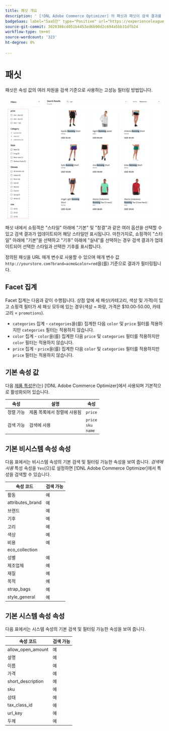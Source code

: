 ```yaml
---
title: 패싯 개요
description: ' [!DNL Adobe Commerce Optimizer] 의 패싯과 패싯이 검색 결과를 개선하는 방법에 대해 알아봅니다.'
badgeSaas: label="SaaS만" type="Positive" url="https://experienceleague.adobe.com/en/docs/commerce/user-guides/product-solutions" tooltip="Adobe Commerce as a Cloud Service 및 Adobe Commerce Optimizer 프로젝트에만 적용됩니다(Adobe 관리 SaaS 인프라)."
source-git-commit: 3020386cd051b4453ed6b90d2c694a5bb31dfb24
workflow-type: tm+mt
source-wordcount: '323'
ht-degree: 0%

---
```


# 패싯

패싯은 속성 값의 여러 차원을 검색 기준으로 사용하는 고성능 필터링 방법입니다.

![필터링된 검색 결과](../../assets/storefront-search-results-run.png)

패싯 내에서 쇼핑객은 &quot;스타일&quot; 아래에 &quot;기본&quot; 및 &quot;청결&quot;과 같은 여러 옵션을 선택할 수 있고 검색 결과가 업데이트되어 해당 스타일만 표시됩니다. 마찬가지로, 쇼핑객이 &quot;스타일&quot; 아래에 &quot;기본&quot;을 선택하고 &quot;기후&quot; 아래에 &quot;실내&quot;를 선택하는 경우 검색 결과가 업데이트되어 선택한 스타일과 선택한 기후를 표시합니다.

정의된 패싯을 URL 매개 변수로 사용할 수 있으며 매개 변수 값 `http://yourstore.com?brand=acme&color=red`을(를) 기준으로 결과가 필터링됩니다.

## Facet 집계

Facet 집계는 다음과 같이 수행됩니다. 상점 앞에 세 패싯(카테고리, 색상 및 가격)이 있고 쇼핑객 필터가 세 패싯 모두에 있는 경우(색상 = 파랑, 가격은 $10.00-50.00, 카테고리 = `promotions`).

- `categories` 집계 - `categories`을(를) 집계한 다음 `color` 및 `price` 필터를 적용하지만 `categories` 필터는 적용하지 않습니다.
- `color` 집계 - `color`을(를) 집계한 다음 `price` 및 `categories` 필터를 적용하지만 `color` 필터는 적용하지 않습니다.
- `price` 집계 - `price`을(를) 집계한 다음 `color` 및 `categories` 필터를 적용하지만 `price` 필터는 적용하지 않습니다.

## 기본 속성 값

다음 [제품 특성](https://developer-stage.adobe.com/commerce/services/composable-catalog/data-ingestion/api-reference/#operation/createProductMetadata)은(는) [!DNL Adobe Commerce Optimizer]에서 사용되며 기본적으로 활성화되어 있습니다.

| 속성 | 설명 | 속성 |
|---|---|---|
| 정렬 가능 | 제품 목록에서 정렬에 사용됨 | `price` |
| 검색 가능 | 검색에 사용 | `price` <br />`sku`<br />`name` |

## 기본 비시스템 속성 속성

다음 표에서는 비시스템 속성의 기본 검색 및 필터링 가능한 속성을 보여 줍니다. *검색에 사용* 특성 속성을 `Yes`(으)로 설정하면 [!DNL Adobe Commerce Optimizer]에서 특성을 검색할 수 있습니다.

| 속성 코드 | 검색 가능 |
|--- |--- |
| 활동 | 예 |
| attributes_brand | 예 |
| 브랜드 | 예 |
| 기후 | 예 |
| 고리 | 예 |
| 색상 | 예 |
| 비용 | 예 |
| eco_collection |
| 성별 | 예 |
| 제조업체 | 예 |
| 재질 | 예 |
| 목적 | 예 |
| strap_bags | 예 |
| style_general | 예 |

## 기본 시스템 속성 속성

다음 표에서는 시스템 속성의 기본 검색 및 필터링 가능한 속성을 보여 줍니다.

| 속성 코드 | 검색 가능 |
|--- |--- |
| allow_open_amount | 예 |
| 설명 | 예 |
| 이름 | 예 |
| 가격 | 예 |
| short_description | 예 |
| sku | 예 |
| 상태 | 예 |
| tax_class_id | 예 |
| url_key | 예 |
| 두께 | 예 |
